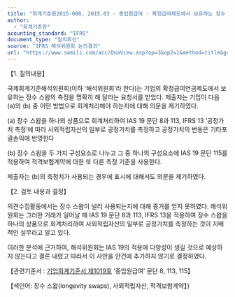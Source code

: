 ```yaml
---
title: "회계기준원2015-008, 2015.03 - 종업원급여 - 확정급여제도에서 보유하는 장수 스왑(longevity swaps)을 사외적립자산으로서 공정가치로 측정해야 하는가 아니면 ‘적격보험계약’으로서 다른 기준으로 측정해야 하는가?(IAS 19 ‘종업원급여’)"
author:
  - "회계기준원"
acounting_standard: "IFRS"
document_type: "질의회신"
source: "IFRS 해석위원회 논의결과"
url: "https://www.samili.com/acc/QnaView.asp?op=3&op2=1&method=title&group=2123-15;1&orgcode=2&searchword=&page=12&code=%ED%9A%8C%EA%B3%84%EA%B8%B0%EC%A4%80%EC%9B%902015%2D008%3A20150331"
---
```

【1. 질의내용】

국제회계기준해석위원회(이하 ‘해석위원회’라 한다)는 기업의 확정급여연금제도에서 보유하는 장수 스왑의 측정을 명확히 해 달라는 요청서를 받았다. 제출자는 기업이 다음 (a)와 (b) 중 어떤 방법으로 회계처리해야 하는지에 대해 의문을 제기하였다.

(a) 장수 스왑을 하나의 상품으로 회계처리하여 IAS 19 문단 8과 113, IFRS 13 ‘공정가치 측정’에 따라 사외적립자산의 일부로 공정가치를 측정하고 공정가치의 변동은 기타포괄손익에 반영한다

(b) 장수 스왑을 두 가지 구성요소로 나누고 그 중 하나의 구성요소에 IAS 19 문단 115를 적용하여 적격보험계약에 대한 또 다른 측정 기준을 사용한다.

제출자는 (b)의 측정치가 사용되는 경우에 표시에 대해서도 의문을 제기하였다.

  

【2. 검토 내용과 결정】

의견수집활동에서는 장수 스왑이 널리 사용되는지에 대해 증거를 얻지 못하였다. 해석위원회는 그러한 거래가 일어날 때 IAS 19 문단 8과 113, IFRS 13을 적용하여 장수 스왑을 하나의 상품으로 회계처리하여 사외적립자산의 일부로 공정가치를 측정하는 것이 지배적인 실무라고 알고 있다.

이러한 분석에 근거하여, 해석위원회는 IAS 19의 적용에 다양성이 생길 것으로 예상하지 않는다고 결론 내렸고 따라서 이 사안을 안건에 추가하지 않기로 결정하였다.

  

【관련기준서 : [기업회계기준서 제1019호](https://www.samili.com/acc/) ‘종업원급여’ 문단 8, 113, 115】

【색인어: 장수 스왑(longevity swaps), 사외적립자산, 적격보험계약】}